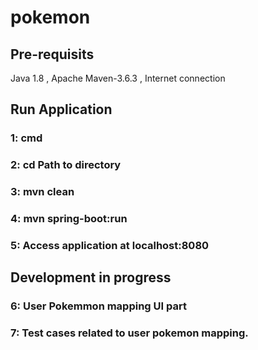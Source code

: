 # pokemon

## Pre-requisits 

Java 1.8 , 
Apache Maven-3.6.3 , 
Internet connection

## Run Application

### 1: cmd
### 2: cd Path to directory 
### 3: mvn clean
### 4: mvn spring-boot:run

### 5: Access application at localhost:8080

## Development in progress

### 6: User Pokemmon mapping UI part
### 7: Test cases related to user pokemon mapping.
